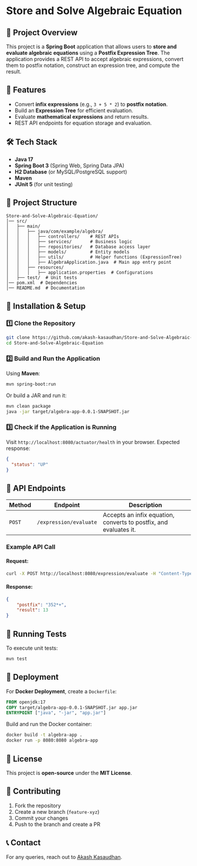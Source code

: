 # Store and Solve Algebraic Equation

## 📌 Project Overview
This project is a **Spring Boot** application that allows users to **store and evaluate algebraic equations** using a **Postfix Expression Tree**. The application provides a REST API to accept algebraic expressions, convert them to postfix notation, construct an expression tree, and compute the result.

## 🚀 Features
- Convert **infix expressions** (e.g., `3 + 5 * 2`) to **postfix notation**.
- Build an **Expression Tree** for efficient evaluation.
- Evaluate **mathematical expressions** and return results.
- REST API endpoints for equation storage and evaluation.

## 🛠️ Tech Stack
- **Java 17**
- **Spring Boot 3** (Spring Web, Spring Data JPA)
- **H2 Database** (or MySQL/PostgreSQL support)
- **Maven**
- **JUnit 5** (for unit testing)

## 📂 Project Structure
```
Store-and-Solve-Algebraic-Equation/
│── src/
│   ├── main/
│   │   ├── java/com/example/algebra/
│   │   │   ├── controllers/    # REST APIs
│   │   │   ├── services/       # Business logic
│   │   │   ├── repositories/   # Database access layer
│   │   │   ├── models/         # Entity models
│   │   │   ├── utils/          # Helper functions (ExpressionTree)
│   │   │   ├── AlgebraApplication.java  # Main app entry point
│   │   ├── resources/
│   │   │   ├── application.properties  # Configurations
│   ├── test/  # Unit tests
│── pom.xml  # Dependencies
│── README.md  # Documentation
```

## 🔧 Installation & Setup
### **1️⃣ Clone the Repository**
```sh
git clone https://github.com/akash-kasaudhan/Store-and-Solve-Algebraic-Equation.git
cd Store-and-Solve-Algebraic-Equation
```

### **2️⃣ Build and Run the Application**
Using **Maven**:
```sh
mvn spring-boot:run
```

Or build a JAR and run it:
```sh
mvn clean package
java -jar target/algebra-app-0.0.1-SNAPSHOT.jar
```

### **3️⃣ Check if the Application is Running**
Visit `http://localhost:8080/actuator/health` in your browser.
Expected response:
```json
{
  "status": "UP"
}
```

## 📡 API Endpoints
| Method | Endpoint | Description |
|--------|-------------|--------------|
| `POST` | `/expression/evaluate` | Accepts an infix equation, converts to postfix, and evaluates it. |

### **Example API Call**
#### **Request:**
```sh
curl -X POST http://localhost:8080/expression/evaluate -H "Content-Type: text/plain" -d "3+5*2"
```
#### **Response:**
```json
{
    "postfix": "352*+",
    "result": 13
}
```

## 🧪 Running Tests
To execute unit tests:
```sh
mvn test
```

## 🚀 Deployment
For **Docker Deployment**, create a `Dockerfile`:
```dockerfile
FROM openjdk:17
COPY target/algebra-app-0.0.1-SNAPSHOT.jar app.jar
ENTRYPOINT ["java", "-jar", "app.jar"]
```

Build and run the Docker container:
```sh
docker build -t algebra-app .
docker run -p 8080:8080 algebra-app
```

## 📜 License
This project is **open-source** under the **MIT License**.

## 🤝 Contributing
1. Fork the repository
2. Create a new branch (`feature-xyz`)
3. Commit your changes
4. Push to the branch and create a PR

## 📞 Contact
For any queries, reach out to [Akash Kasaudhan](https://github.com/akash-kasaudhan).

